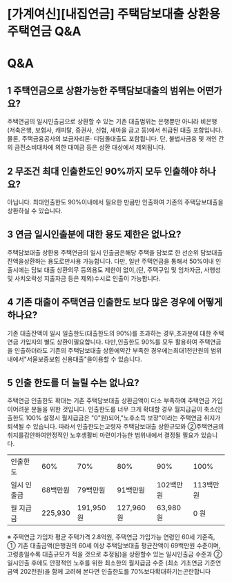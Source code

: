 # [가계여신][내집연금] 주택담보대출 상환용 주택연금 Q&A
# Q&A
## 1 주택연금으로 상환가능한 주택담보대출의 범위는 어떤가요?
주택연금의 일시인출금으로 상환할 수 있는 기존 대출범위는 은행뿐만 아니라 비은행
(저축은행, 보험사, 캐피탈, 증권사, 신협, 새마을 금고 등)에서 취급된 대출 포함입니다.
물론, 주택금융공사의 보금자리론· 디딤돌대출도 포함됩니다.
단, 불법사금융 및 개인 간의 금전소비대차에 의한 대여금 등은 상환 대상에서 제외됩니다.
## 2 무조건 최대 인출한도인 90%까지 모두 인출해야 하나요?
아닙니다.
최대인출한도 90%이내에서 필요한 만큼만 인출하여 기존의 주택담보대출을 상환하실 수 있습니다.
## 3 연금 일시인출분에 대한 용도 제한은 없나요?
주택담보대출 상환용 주택연금의 일시 인출금은해당 주택을 담보로 한 선순위 담보대출 잔액을상환하는 용도로만사용 가능합니다.
다만, 일반 주택연금을 통해서 50%이내 인출시에는 담보 대출 상환의무 등의용도 제한이 없이,(단, 주택구입 및 임차자금, 사행성 및 사치오락성 지출자금 등은 제외)수시로 인출이 가능합니다.
## 4 기존 대출이 주택연금 인출한도 보다 많은 경우에 어떻게 하나요?
기존 대출잔액이 일시 일출한도(대출한도의 90%)를 초과하는 경우,초과분에 대한 주택연금 가입자의 별도 상환이필요합니다.
다만,인출한도 90%를 모두 활용하여 주택연금을 인출하더라도 기존의 주택담보대출 상환에약간 부족한 경우에는최대1천만원의 범위 내에서"서울보증보험 신용대출"을이용할 수 있습니다.
## 5 인출 한도를 더 늘릴 수는 없나요?
주택연금 인출한도 확대는 기존 주택담보대출 상환금액이 다소 부족하여 주택연금 가입이어려운 분들을 위한 것입니다.
인출한도를 너무 크게 확대할 경우 월지급금이 축소(인출한도 100% 설정시 월지급금은 "0"원)되어,"노후소득 보장"이라는 주택연금 취지가 퇴색될 수 있습니다.
따라서 인출한도는고령자 주택담보대출 상환규모와
②주택연금의 취지를감안하여안정적인 노후생활비 마련이가능한 범위내에서 결정될 필요가 있습니다.

<table><tbody><tr>
<td>
인출한도</td>
<td>
60%</td>
<td>70%</td>
<td>80%</td>
<td>90%</td>
<td>100%</td></tr><tr>
<td>
일시 인출금</td>
<td>
68백만원</td>
<td>79백만원</td>
<td>91백만원</td>
<td>102백만원</td>
<td>113백만원</td></tr><tr>
<td>
월 지급금</td>
<td>
225,930</td>
<td>
191,950원</td>
<td>127,960원</td>
<td>63,980원</td>
<td>0 원</td></tr></tbody>
</table>


※ 주택연금 가입자 평균 주택가격 2.8억원, 주택연금 가입가능 연령인 60세 기준즉,
① 기존 대출금액(은행권의 60세 이상 주택담보대출 평균잔액이 69백만원 수준이며,고령층일수록 대출규모가 적을 것으로 추정됨)을 상환할수 있는 일시인출금 수준과
② 일시인출 후에도 안정적인 노후를 위한 최소한의 월지급금 수준
(최소 기초연금 기준연금액 202천원)을 함께 고려해 본다면 인출한도를 70%보다확대하기는곤란합니다
